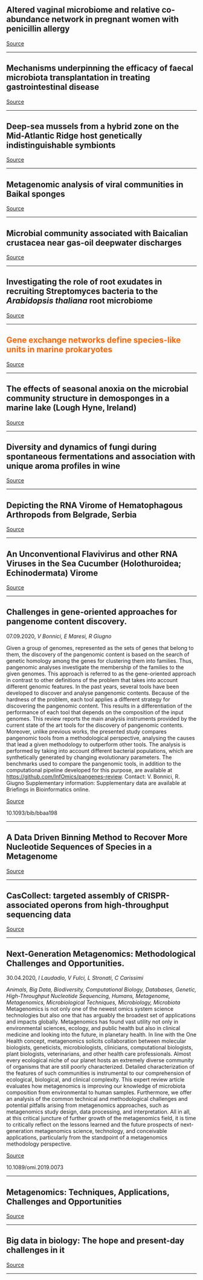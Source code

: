 ## Altered vaginal microbiome and relative co-abundance network in pregnant women with penicillin allergy

[Source](https://doi.org/10.1186/s13223-020-00475-5)

---

## Mechanisms underpinning the efficacy of faecal microbiota transplantation in treating gastrointestinal disease

[Source](https://doi.org/10.1177/1756284820946904)

---

## Deep-sea mussels from a hybrid zone on the Mid-Atlantic Ridge host genetically indistinguishable symbionts

[Source](https://doi.org/10.1101/2020.09.11.282681)

---

## Metagenomic analysis of viral communities in Baikal sponges

[Source](https://doi.org/10.31951/2658-3518-2020-A-4-777)

---

## Microbial community associated with Baicalian crustacea near gas-oil deepwater discharges

[Source](https://doi.org/10.31951/2658-3518-2020-A-4-991)

---

## Investigating the role of root exudates in recruiting Streptomyces bacteria to the <em>Arabidopsis thaliana</em> root microbiome

[Source](https://doi.org/10.1101/2020.09.09.290742)

---

## <span style="color:#ff6600;">Gene exchange networks define species-like units in marine prokaryotes</span>

[Source](https://doi.org/10.1101/2020.09.10.291518)

---

## The effects of seasonal anoxia on the microbial community structure in demosponges in a marine lake (Lough Hyne, Ireland)

[Source](https://doi.org/10.1101/2020.09.09.290791)

---

## Diversity and dynamics of fungi during spontaneous fermentations and association with unique aroma profiles in wine

[Source](https://doi.org/10.1101/2020.09.10.290536)

---

## Depicting the RNA Virome of Hematophagous Arthropods from Belgrade, Serbia

[Source](https://doi.org/10.3390/v12090975)

---

##  An Unconventional Flavivirus and other RNA Viruses in the Sea Cucumber (Holothuroidea; Echinodermata) Virome

[Source](https://www.preprints.org/manuscript/202009.0061/v1)

---

## Challenges in gene-oriented approaches for pangenome content discovery.
 07.09.2020, _V Bonnici, E Maresi, R Giugno_


Given a group of genomes, represented as the sets of genes that belong to them, the discovery of the pangenomic content is based on the search of genetic homology among the genes for clustering them into families. Thus, pangenomic analyses investigate the membership of the families to the given genomes. This approach is referred to as the gene-oriented approach in contrast to other definitions of the problem that takes into account different genomic features. In the past years, several tools have been developed to discover and analyse pangenomic contents. Because of the hardness of the problem, each tool applies a different strategy for discovering the pangenomic content. This results in a differentiation of the performance of each tool that depends on the composition of the input genomes. This review reports the main analysis instruments provided by the current state of the art tools for the discovery of pangenomic contents. Moreover, unlike previous works, the presented study compares pangenomic tools from a methodological perspective, analysing the causes that lead a given methodology to outperform other tools. The analysis is performed by taking into account different bacterial populations, which are synthetically generated by changing evolutionary parameters. The benchmarks used to compare the pangenomic tools, in addition to the computational pipeline developed for this purpose, are available at https://github.com/InfOmics/pangenes-review. Contact: V. Bonnici, R. Giugno Supplementary information: Supplementary data are available at Briefings in Bioinformatics online.

[Source](https://doi.org/10.1093/bib/bbaa198)

10.1093/bib/bbaa198

---

## A Data Driven Binning Method to Recover More Nucleotide Sequences of Species in a Metagenome

[Source](https://doi.org/10.1109/MERCon50084.2020.9185388)

---

## CasCollect: targeted assembly of CRISPR-associated operons from high-throughput sequencing data

[Source](https://doi.org/10.1093/nargab/lqaa063)

---

## Next-Generation Metagenomics: Methodological Challenges and Opportunities.
 30.04.2020, _I Laudadio, V Fulci, L Stronati, C Carissimi_


_Animals, Big Data, Biodiversity, Computational Biology, Databases, Genetic, High-Throughput Nucleotide Sequencing, Humans, Metagenome, Metagenomics, Microbiological Techniques, Microbiology, Microbiota_
Metagenomics is not only one of the newest omics system science technologies but also one that has arguably the broadest set of applications and impacts globally. Metagenomics has found vast utility not only in environmental sciences, ecology, and public health but also in clinical medicine and looking into the future, in planetary health. In line with the One Health concept, metagenomics solicits collaboration between molecular biologists, geneticists, microbiologists, clinicians, computational biologists, plant biologists, veterinarians, and other health care professionals. Almost every ecological niche of our planet hosts an extremely diverse community of organisms that are still poorly characterized. Detailed characterization of the features of such communities is instrumental to our comprehension of ecological, biological, and clinical complexity. This expert review article evaluates how metagenomics is improving our knowledge of microbiota composition from environmental to human samples. Furthermore, we offer an analysis of the common technical and methodological challenges and potential pitfalls arising from metagenomics approaches, such as metagenomics study design, data processing, and interpretation. All in all, at this critical juncture of further growth of the metagenomics field, it is time to critically reflect on the lessons learned and the future prospects of next-generation metagenomics science, technology, and conceivable applications, particularly from the standpoint of a metagenomics methodology perspective.

[Source](https://doi.org/10.1007/978-981-15-6529-8)

10.1089/omi.2019.0073

---

##  Metagenomics: Techniques, Applications, Challenges and Opportunities

[Source](https://doi.org/10.1007/978-981-15-6529-8)

---

## Big data in biology: The hope and present-day challenges in it

[Source](https://doi.org/10.1016/j.genrep.2020.100869)

---


